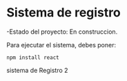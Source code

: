 <h1> Sistema de registro </h1>

-Estado del proyecto: En construccion.

Para ejecutar el sistema, debes poner:

```npm install react```

sistema de Registro 2
